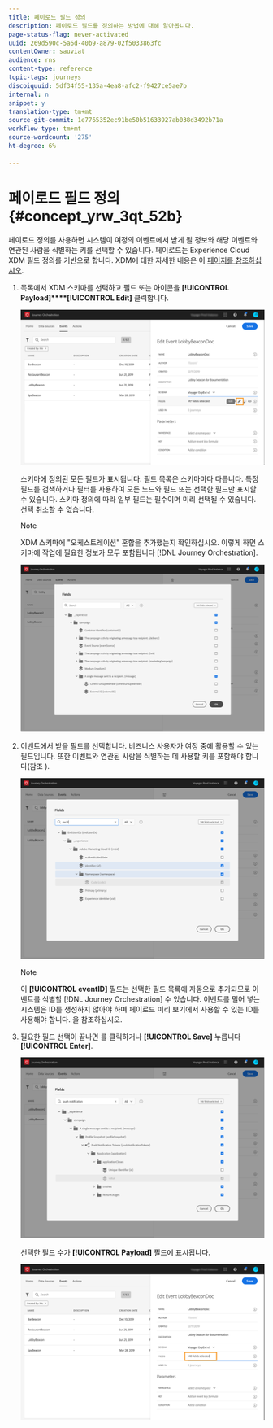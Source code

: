 ```yaml
---
title: 페이로드 필드 정의
description: 페이로드 필드를 정의하는 방법에 대해 알아봅니다.
page-status-flag: never-activated
uuid: 269d590c-5a6d-40b9-a879-02f5033863fc
contentOwner: sauviat
audience: rns
content-type: reference
topic-tags: journeys
discoiquuid: 5df34f55-135a-4ea8-afc2-f9427ce5ae7b
internal: n
snippet: y
translation-type: tm+mt
source-git-commit: 1e7765352ec91be50b51633927ab038d3492b71a
workflow-type: tm+mt
source-wordcount: '275'
ht-degree: 6%

---
```



# 페이로드 필드 정의 {#concept_yrw_3qt_52b}

페이로드 정의를 사용하면 시스템이 여정의 이벤트에서 받게 될 정보와 해당 이벤트와 연관된 사람을 식별하는 키를 선택할 수 있습니다. 페이로드는 Experience Cloud XDM 필드 정의를 기반으로 합니다. XDM에 대한 자세한 내용은 이 [페이지를 참조하십시오](https://docs.adobe.com/content/help/ko-KR/experience-platform/xdm/home.html).

1. 목록에서 XDM 스키마를 선택하고 필드 또는 아이콘을 **[!UICONTROL Payload]****[!UICONTROL Edit]** 클릭합니다.

   ![](../assets/journey8.png)

   스키마에 정의된 모든 필드가 표시됩니다. 필드 목록은 스키마마다 다릅니다. 특정 필드를 검색하거나 필터를 사용하여 모든 노드와 필드 또는 선택한 필드만 표시할 수 있습니다. 스키마 정의에 따라 일부 필드는 필수이며 미리 선택될 수 있습니다. 선택 취소할 수 없습니다.

   >[!NOTE]
   >
   >XDM 스키마에 &quot;오케스트레이션&quot; 혼합을 추가했는지 확인하십시오. 이렇게 하면 스키마에 작업에 필요한 정보가 모두 포함됩니다 [!DNL Journey Orchestration].

   ![](../assets/journey9.png)

1. 이벤트에서 받을 필드를 선택합니다. 비즈니스 사용자가 여정 중에 활용할 수 있는 필드입니다. 또한 이벤트와 연관된 사람을 식별하는 데 사용할 키를 포함해야 합니다(참조 [](../event/defining-the-event-key.md)).

   ![](../assets/journey10.png)

   >[!NOTE]
   >
   >이 **[!UICONTROL eventID]** 필드는 선택한 필드 목록에 자동으로 추가되므로 이벤트를 식별할 [!DNL Journey Orchestration] 수 있습니다. 이벤트를 밀어 넣는 시스템은 ID를 생성하지 않아야 하며 페이로드 미리 보기에서 사용할 수 있는 ID를 사용해야 합니다. [](../event/previewing-the-payload.md)을 참조하십시오.

1. 필요한 필드 선택이 끝나면 를 클릭하거나 **[!UICONTROL Save]** 누릅니다 **[!UICONTROL Enter]**.

   ![](../assets/journey11.png)

   선택한 필드 수가 **[!UICONTROL Payload]** 필드에 표시됩니다.

   ![](../assets/journey12.png)
